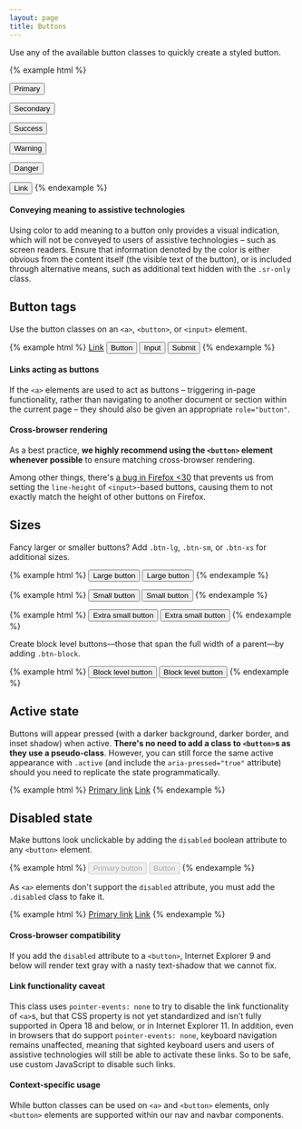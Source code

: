 ```yaml
---
layout: page
title: Buttons
---
```


Use any of the available button classes to quickly create a styled button.

{% example html %}
<!-- Provides extra visual weight and identifies the primary action in a set of buttons -->
<button type="button" class="btn btn-primary">Primary</button>

<!-- Secondary, outline button -->
<button type="button" class="btn btn-secondary">Secondary</button>

<!-- Indicates a successful or positive action -->
<button type="button" class="btn btn-success">Success</button>

<!-- Indicates caution should be taken with this action -->
<button type="button" class="btn btn-warning">Warning</button>

<!-- Indicates a dangerous or potentially negative action -->
<button type="button" class="btn btn-danger">Danger</button>

<!-- Deemphasize a button by making it look like a link while maintaining button behavior -->
<button type="button" class="btn btn-link">Link</button>
{% endexample %}

<div class="bs-callout bs-callout-warning">
  <h4>Conveying meaning to assistive technologies</h4>
  <p>Using color to add meaning to a button only provides a visual indication, which will not be conveyed to users of assistive technologies – such as screen readers. Ensure that information denoted by the color is either obvious from the content itself (the visible text of the button), or is included through alternative means, such as additional text hidden with the <code>.sr-only</code> class.</p>
</div>

## Button tags

Use the button classes on an `<a>`, `<button>`, or `<input>` element.

{% example html %}
<a class="btn btn-secondary" href="#" role="button">Link</a>
<button class="btn btn-secondary" type="submit">Button</button>
<input class="btn btn-secondary" type="button" value="Input">
<input class="btn btn-secondary" type="submit" value="Submit">
{% endexample %}

<div class="bs-callout bs-callout-warning">
  <h4>Links acting as buttons</h4>
  <p>If the <code>&lt;a&gt;</code> elements are used to act as buttons – triggering in-page functionality, rather than navigating to another document or section within the current page – they should also be given an appropriate <code>role="button"</code>.</p>
</div>

<div class="bs-callout bs-callout-warning">
  <h4>Cross-browser rendering</h4>
  <p>As a best practice, <strong>we highly recommend using the <code>&lt;button&gt;</code> element whenever possible</strong> to ensure matching cross-browser rendering.</p>
  <p>Among other things, there's <a href="https://bugzilla.mozilla.org/show_bug.cgi?id=697451">a bug in Firefox &lt;30</a> that prevents us from setting the <code>line-height</code> of <code>&lt;input&gt;</code>-based buttons, causing them to not exactly match the height of other buttons on Firefox.</p>
</div>

## Sizes

Fancy larger or smaller buttons? Add `.btn-lg`, `.btn-sm`, or `.btn-xs` for additional sizes.

{% example html %}
<button type="button" class="btn btn-primary btn-lg">Large button</button>
<button type="button" class="btn btn-secondary btn-lg">Large button</button>
{% endexample %}

{% example html %}
<button type="button" class="btn btn-primary btn-sm">Small button</button>
<button type="button" class="btn btn-secondary btn-sm">Small button</button>
{% endexample %}

{% example html %}
<button type="button" class="btn btn-primary btn-xs">Extra small button</button>
<button type="button" class="btn btn-secondary btn-xs">Extra small button</button>
{% endexample %}

Create block level buttons—those that span the full width of a parent—by adding `.btn-block`.

{% example html %}
<button type="button" class="btn btn-primary btn-lg btn-block">Block level button</button>
<button type="button" class="btn btn-secondary btn-lg btn-block">Block level button</button>
{% endexample %}

## Active state

Buttons will appear pressed (with a darker background, darker border, and inset shadow) when active. **There's no need to add a class to `<button>`s as they use a pseudo-class**. However, you can still force the same active appearance with `.active` (and include the <code>aria-pressed="true"</code> attribute) should you need to replicate the state programmatically.

{% example html %}
<a href="#" class="btn btn-primary btn-lg active" role="button">Primary link</a>
<a href="#" class="btn btn-secondary btn-lg active" role="button">Link</a>
{% endexample %}

## Disabled state

Make buttons look unclickable by adding the `disabled` boolean attribute to any `<button>` element.

{% example html %}
<button type="button" class="btn btn-lg btn-primary" disabled>Primary button</button>
<button type="button" class="btn btn-secondary btn-lg" disabled>Button</button>
{% endexample %}

As `<a>` elements don't support the `disabled` attribute, you must add the `.disabled` class to fake it.

{% example html %}
<a href="#" class="btn btn-primary btn-lg disabled" role="button">Primary link</a>
<a href="#" class="btn btn-secondary btn-lg disabled" role="button">Link</a>
{% endexample %}

<div class="bs-callout bs-callout-warning">
  <h4>Cross-browser compatibility</h4>
  <p>If you add the <code>disabled</code> attribute to a <code>&lt;button&gt;</code>, Internet Explorer 9 and below will render text gray with a nasty text-shadow that we cannot fix.</p>
</div>

<div class="bs-callout bs-callout-warning">
  <h4>Link functionality caveat</h4>
  <p>This class uses <code>pointer-events: none</code> to try to disable the link functionality of <code>&lt;a&gt;</code>s, but that CSS property is not yet standardized and isn't fully supported in Opera 18 and below, or in Internet Explorer 11. In addition, even in browsers that do support <code>pointer-events: none</code>, keyboard navigation remains unaffected, meaning that sighted keyboard users and users of assistive technologies will still be able to activate these links. So to be safe, use custom JavaScript to disable such links.</p>
</div>

<div class="bs-callout bs-callout-warning">
  <h4>Context-specific usage</h4>
  <p>While button classes can be used on <code>&lt;a&gt;</code> and <code>&lt;button&gt;</code> elements, only <code>&lt;button&gt;</code> elements are supported within our nav and navbar components.</p>
</div>
